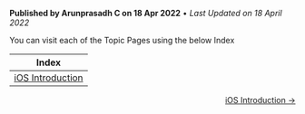 **Published by Arunprasadh C on 18 Apr 2022** • *Last Updated on 18 April 2022*

You can visit each of the Topic Pages using the below Index

| Index |
|----|
| [iOS Introduction](https://techinessoverloaded.github.io/iOSAppDevBasics/iosintro.html) |

<p align="right">
  <a href="https://techinessoverloaded.github.io/iOSAppDevBasics/iosintro.html">iOS Introduction &rarr;</a>
</p>
